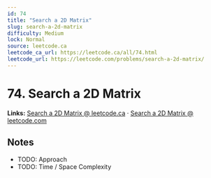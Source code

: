 ```yaml
--- 
id: 74
title: "Search a 2D Matrix"
slug: search-a-2d-matrix
difficulty: Medium
lock: Normal
source: leetcode.ca
leetcode_ca_url: https://leetcode.ca/all/74.html
leetcode_url: https://leetcode.com/problems/search-a-2d-matrix/
---
```


# 74. Search a 2D Matrix

**Links:** [Search a 2D Matrix @ leetcode.ca](https://leetcode.ca/all/74.html) · [Search a 2D Matrix @ leetcode.com](https://leetcode.com/problems/search-a-2d-matrix/)

## Notes
- TODO: Approach
- TODO: Time / Space Complexity
